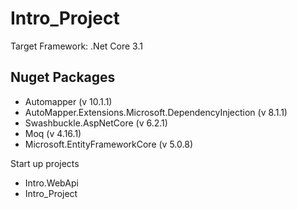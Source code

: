 # Intro_Project

Target Framework: .Net Core 3.1

## Nuget Packages
- Automapper (v 10.1.1)
- AutoMapper.Extensions.Microsoft.DependencyInjection (v 8.1.1)
- Swashbuckle.AspNetCore (v 6.2.1)
- Moq (v 4.16.1)
- Microsoft.EntityFrameworkCore (v 5.0.8)

Start up projects
- Intro.WebApi
- Intro_Project
